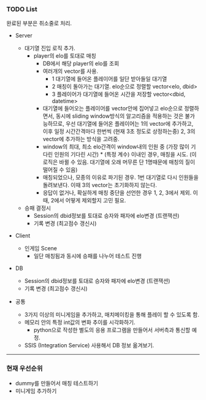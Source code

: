 ### TODO List

완료된 부분은 취소줄로 처리.

- Server
  - 대기열 진입 로직 추가.
    - player의 elo를 토대로 매칭
      - DB에서 해당 player의 elo를 조회
      - 여러개의 vector를 사용.
        - 1 대기열에 들어온 플레이어를 일단 받아들일 대기열
        - 2 매칭이 돌아가는 대기열. elo순으로 정렬할 vector<elo, dbid>
        - 3 플레이어가 대기열에 들어온 시간을 저장할 vector<dbid, datetime>
      - 대기열에 들어오는 플레이어를 vector안에 집어넣고 elo순으로 정렬하면서, 동시에 sliding window방식의 알고리즘을 적용하는 것은 불가능하므로, 우선 대기열에 들어온 플레이어는 1의 vector에 추가하고, 이후 일정 시간간격마다 한번씩 (현재 3초 정도로 상정하는중) 2, 3의 vector에 추가하는 방식을 고려중.
      - window의 최대, 최소 elo간격이 window내의 인원 중 (가장 많이 기다린 인원의 기다린 시간) * (특정 계수) 이내인 경우, 매칭을 시도. (이 로직은 바뀔 수 있음. 대기열에 오래 머무른 단 1명때문에 매칭의 질이 떨어질 수 있음)
      - 매칭되었으나, 모종의 이유로 파기된 경우. 1번 대기열로 다시 인원들을 돌려보낸다. 이때 3의 vector는 초기화하지 않는다.
      - 응답이 없거나, 확실하게 매칭 중단을 선언한 경우 1, 2, 3에서 제외. 이때, 2에서 어떻게 제외할지 고민 필요.
  - 승패 결정시
    - Session의 dbid정보를 토대로 승자와 패자에 elo변경 (트랜잭션)
    - 기록 변경 (최고점수 갱신시)

- Client
  - 인게임 Scene
    - 일단 매칭됨과 동시에 승패를 나누어 테스트 진행

- DB
  - Session의 dbid정보를 토대로 승자와 패자에 elo변경 (트랜잭션)
  - 기록 변경 (최고점수 갱신시)

- 공통
  - 3가지 이상의 미니게임을 추가하고, 매치메이킹을 통해 플레이 할 수 있도록 함.
  - 메모리 안의 특정 int값의 변화 추이를 시각화하기.
    - python으로 작성한 별도의 응용 프로그램을 만들어서 서버측과 통신할 예정.
  - SSIS (Integration Service) 사용해서 DB 정보 옮겨보기.

---

### 현재 우선순위

- dummy를 만들어서 매칭 테스트하기
- 미니게임 추가하기
